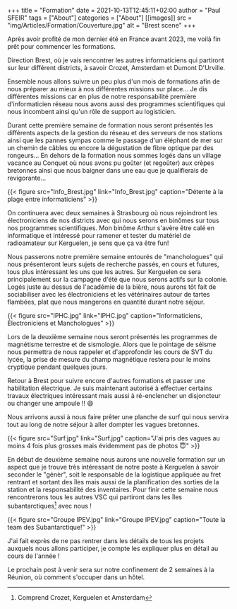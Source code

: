 +++
title = "Formation"
date = 2021-10-13T12:45:11+02:00
author = "Paul SFEIR"
tags = ["About"]
categories = ["About"]
[[images]]
  src = "img/Articles/Formation/Couverture.jpg"
  alt = "Brest scene"
+++

Après avoir profité de mon dernier été en France avant 2023, me voilà fin prêt pour commencer les formations.

Direction Brest, où je vais rencontrer les autres informaticiens qui partiront sur leur différent districts, à savoir Crozet, Amsterdam et Dumont D'Urville.

Ensemble nous allons suivre un peu plus d'un mois de formations afin de nous préparer au mieux à nos différentes missions sur place... Je dis différentes missions car en plus de notre responsabilité première d'informaticien réseau nous avons aussi des programmes scientifiques qui nous incombent ainsi qu'un rôle de support au logisticien.

Durant cette première semaine de formation nous seront présentés les différents aspects de la gestion du réseau et des serveurs de nos stations ainsi que les pannes sympas comme le passage d'un éléphant de mer sur un chemin de câbles ou encore la dégustation de fibre optique par des rongeurs... En dehors de la formation nous sommes logés dans un village vacance au Conquet où nous avons pu goûter (et regoûter) aux crèpes bretonnes ainsi que nous baigner dans une eau que je qualifierais de revigorante...


{{< figure src="Info_Brest.jpg" link="Info_Brest.jpg" caption="Détente à la plage entre informaticiens" >}}


On continuera avec deux semaines à Strasbourg où nous rejoindront les électroniciens de nos districts avec qui nous serons en binômes sur tous nos programmes scientifiques. Mon binôme Arthur s'avère être calé en informatique et intéressé pour ramener et tester du matériel de radioamateur sur Kerguelen, je sens que ça va être fun!

Nous passerons notre première semaine entourés de "manchologues" qui nous présenteront leurs sujets de recherche passés, en cours et futures, tous plus intéressant les uns que les autres. Sur Kerguelen ce sera principalement sur la campagne d'été que nous serons actifs sur la colonie.
Logés juste au dessus de l'académie de la bière, nous aurons tôt fait de sociabiliser avec les électroniciens et les vétérinaires autour de tartes flambées, plat que nous mangerons en quantité durant notre séjour.


{{< figure src="IPHC.jpg" link="IPHC.jpg" caption="Informaticiens, Électroniciens et Manchologues" >}}


Lors de la deuxième semaine nous seront présentés les programmes de magnétisme terrestre et de sismologie. Alors que le pointage de séisme nous permettra de nous rappeler et d'approfondir les cours de SVT du lycée, la prise de mesure du champ magnétique restera pour le moins cryptique pendant quelques jours.


Retour à Brest pour suivre encore d'autres formations et passer une habilitation électrique. Je suis maintenant autorisé à effectuer certains travaux électriques intéressant mais aussi à ré-enclencher un disjoncteur ou changer une ampoule !! :smile:

Nous arrivons aussi à nous faire prêter une planche de surf qui nous servira tout au long de notre séjour à aller dompter les vagues bretonnes.


{{< figure src="Surf.jpg" link="Surf.jpg" caption="J'ai pris des vagues au moins 4 fois plus grosses mais évidemment pas de photos 😇" >}}


En début de deuxième semaine nous aurons une nouvelle formation sur un aspect que je trouve très intéressant de notre poste à Kerguelen à savoir seconder le "génèr", soit le responsable de la logistique appliquée au fret rentrant et sortant des îles mais aussi de la planification des sorties de la station et la responsabilité des inventaires. Pour finir cette semaine nous rencontrerons  tous les autres VSC qui partiront dans les îles subantarctiques[^1] avec nous !


{{< figure src="Groupe IPEV.jpg" link="Groupe IPEV.jpg" caption="Toute la team des Subantarctique!" >}}


J'ai fait exprès de ne pas rentrer dans les détails de tous les projets auxquels nous allons participer, je compte les expliquer plus en détail au cours de l'année ! 

Le prochain post à venir sera sur notre confinement de 2 semaines à la Réunion, où comment s'occuper dans un hôtel.

[^1]:Comprend Crozet, Kerguelen et Amsterdam
